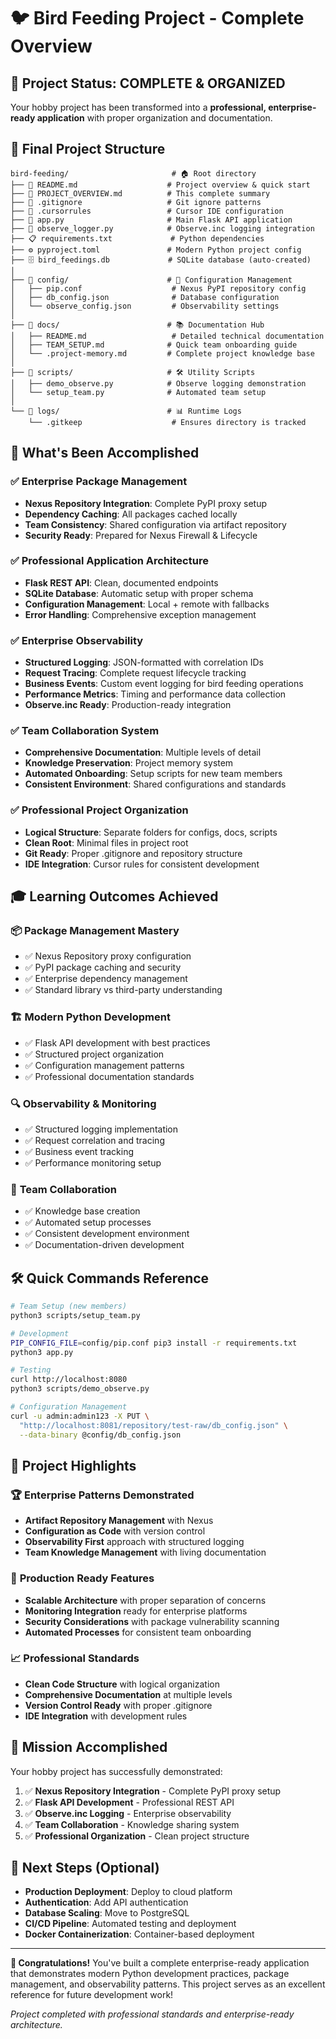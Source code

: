 # 🐦 Bird Feeding Project - Complete Overview

## 🎯 **Project Status: COMPLETE & ORGANIZED**

Your hobby project has been transformed into a **professional, enterprise-ready application** with proper organization and documentation.

## 📁 **Final Project Structure**

```
bird-feeding/                       # 🏠 Root directory
├── 📄 README.md                    # Project overview & quick start
├── 📄 PROJECT_OVERVIEW.md          # This complete summary
├── 📄 .gitignore                   # Git ignore patterns
├── 📄 .cursorrules                 # Cursor IDE configuration
├── 🐍 app.py                       # Main Flask API application
├── 🔧 observe_logger.py            # Observe.inc logging integration
├── 📋 requirements.txt             # Python dependencies
├── ⚙️ pyproject.toml               # Modern Python project config
├── 🗄️ bird_feedings.db             # SQLite database (auto-created)
│
├── 📁 config/                      # 🔧 Configuration Management
│   ├── pip.conf                    # Nexus PyPI repository config
│   ├── db_config.json              # Database configuration
│   └── observe_config.json         # Observability settings
│
├── 📁 docs/                        # 📚 Documentation Hub
│   ├── README.md                   # Detailed technical documentation
│   ├── TEAM_SETUP.md              # Quick team onboarding guide
│   └── .project-memory.md         # Complete project knowledge base
│
├── 📁 scripts/                     # 🛠️ Utility Scripts
│   ├── demo_observe.py            # Observe logging demonstration
│   └── setup_team.py              # Automated team setup
│
└── 📁 logs/                        # 📊 Runtime Logs
    └── .gitkeep                    # Ensures directory is tracked
```

## 🚀 **What's Been Accomplished**

### ✅ **Enterprise Package Management**
- **Nexus Repository Integration**: Complete PyPI proxy setup
- **Dependency Caching**: All packages cached locally
- **Team Consistency**: Shared configuration via artifact repository
- **Security Ready**: Prepared for Nexus Firewall & Lifecycle

### ✅ **Professional Application Architecture**
- **Flask REST API**: Clean, documented endpoints
- **SQLite Database**: Automatic setup with proper schema
- **Configuration Management**: Local + remote with fallbacks
- **Error Handling**: Comprehensive exception management

### ✅ **Enterprise Observability**
- **Structured Logging**: JSON-formatted with correlation IDs
- **Request Tracing**: Complete request lifecycle tracking
- **Business Events**: Custom event logging for bird feeding operations
- **Performance Metrics**: Timing and performance data collection
- **Observe.inc Ready**: Production-ready integration

### ✅ **Team Collaboration System**
- **Comprehensive Documentation**: Multiple levels of detail
- **Knowledge Preservation**: Project memory system
- **Automated Onboarding**: Setup scripts for new team members
- **Consistent Environment**: Shared configurations and standards

### ✅ **Professional Project Organization**
- **Logical Structure**: Separate folders for configs, docs, scripts
- **Clean Root**: Minimal files in project root
- **Git Ready**: Proper .gitignore and repository structure
- **IDE Integration**: Cursor rules for consistent development

## 🎓 **Learning Outcomes Achieved**

### 📦 **Package Management Mastery**
- ✅ Nexus Repository proxy configuration
- ✅ PyPI package caching and security
- ✅ Enterprise dependency management
- ✅ Standard library vs third-party understanding

### 🏗️ **Modern Python Development**
- ✅ Flask API development with best practices
- ✅ Structured project organization
- ✅ Configuration management patterns
- ✅ Professional documentation standards

### 🔍 **Observability & Monitoring**
- ✅ Structured logging implementation
- ✅ Request correlation and tracing
- ✅ Business event tracking
- ✅ Performance monitoring setup

### 🤝 **Team Collaboration**
- ✅ Knowledge base creation
- ✅ Automated setup processes
- ✅ Consistent development environment
- ✅ Documentation-driven development

## 🛠️ **Quick Commands Reference**

```bash
# Team Setup (new members)
python3 scripts/setup_team.py

# Development
PIP_CONFIG_FILE=config/pip.conf pip3 install -r requirements.txt
python3 app.py

# Testing
curl http://localhost:8080
python3 scripts/demo_observe.py

# Configuration Management
curl -u admin:admin123 -X PUT \
  "http://localhost:8081/repository/test-raw/db_config.json" \
  --data-binary @config/db_config.json
```

## 🌟 **Project Highlights**

### 🏆 **Enterprise Patterns Demonstrated**
- **Artifact Repository Management** with Nexus
- **Configuration as Code** with version control
- **Observability First** approach with structured logging
- **Team Knowledge Management** with living documentation

### 🚀 **Production Ready Features**
- **Scalable Architecture** with proper separation of concerns
- **Monitoring Integration** ready for enterprise platforms
- **Security Considerations** with package vulnerability scanning
- **Automated Processes** for consistent team onboarding

### 📈 **Professional Standards**
- **Clean Code Structure** with logical organization
- **Comprehensive Documentation** at multiple levels
- **Version Control Ready** with proper .gitignore
- **IDE Integration** with development rules

## 🎯 **Mission Accomplished**

Your hobby project has successfully demonstrated:

1. ✅ **Nexus Repository Integration** - Complete PyPI proxy setup
2. ✅ **Flask API Development** - Professional REST API
3. ✅ **Observe.inc Logging** - Enterprise observability
4. ✅ **Team Collaboration** - Knowledge sharing system
5. ✅ **Professional Organization** - Clean project structure

## 🚀 **Next Steps (Optional)**

- **Production Deployment**: Deploy to cloud platform
- **Authentication**: Add API authentication
- **Database Scaling**: Move to PostgreSQL
- **CI/CD Pipeline**: Automated testing and deployment
- **Docker Containerization**: Container-based deployment

---

**🎉 Congratulations!** You've built a complete enterprise-ready application that demonstrates modern Python development practices, package management, and observability patterns. This project serves as an excellent reference for future development work!

*Project completed with professional standards and enterprise-ready architecture.*
